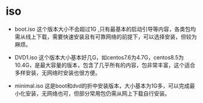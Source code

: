 # iso


- boot.iso
这个版本大小不会超过1G ,只有最基本的启动引导等内容，各类包均需从线上下载，需要快速安装且有可靠网络的前提下，可以选择安装，但较为麻烦。

- DVD1.iso
这个版本大小基本好几G，如centos7.6为4.7G，centos8.5为10.4G，是最大容量的版本，包含了几乎所有的内容，包非常丰富，这个适合多样安装，无网络时安装也很方便。

- minimal.iso
这是boot和dvd的折中安装版本，大小基本为1G多，可以完成最小化安装，无网络也可，但部分常用包仍需从网上下载自行安装。
